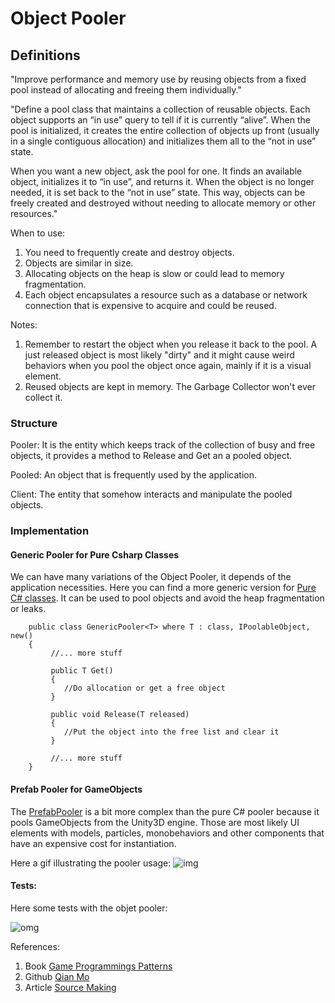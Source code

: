 
# Object Pooler

## Definitions

"Improve performance and memory use by reusing objects from a fixed pool instead of allocating and freeing them individually."

"Define a pool class that maintains a collection of reusable objects. Each object supports an “in use” query to tell if it is currently “alive”. When the pool is initialized, it creates the entire collection of objects up front (usually in a single contiguous allocation) and initializes them all to the “not in use” state.

When you want a new object, ask the pool for one. It finds an available object, initializes it to “in use”, and returns it. When the object is no longer needed, it is set back to the “not in use” state. This way, objects can be freely created and destroyed without needing to allocate memory or other resources." 

When to use: 
1. You need to frequently create and destroy objects.
2. Objects are similar in size.
3. Allocating objects on the heap is slow or could lead to memory fragmentation.
4. Each object encapsulates a resource such as a database or network connection that is expensive to acquire and could be reused.

Notes: 
1. Remember to restart the object when you release it back to the pool. A just released object is most likely "dirty" and it might cause weird behaviors when you pool the object once again, mainly if it is a visual element.
2. Reused objects are kept in memory. The Garbage Collector won't ever collect it.

### Structure

Pooler: It is the entity which keeps track of the collection of busy and free objects, it provides a method to Release and Get an a pooled object.

Pooled: An object that is frequently used by the application. 

Client: The entity that somehow interacts and manipulate the pooled objects. 

### Implementation 

#### Generic Pooler for Pure Csharp Classes

We can have many variations of the Object Pooler, it depends of the application necessities. 
Here you can find a more generic version for [Pure C# classes](https://github.com/ycarowr/DesignPatterns/blob/master/Assets/GameProgramming/ObjectPooler/Structure/GenericPooler.cs). It can be used to pool objects and avoid the heap fragmentation or leaks.

```
    public class GenericPooler<T> where T : class, IPoolableObject, new()
    {
         //... more stuff
         
         public T Get()
         {
            //Do allocation or get a free object
         }
         
         public void Release(T released)
         {
            //Put the object into the free list and clear it
         }
         
         //... more stuff
    }

```

#### Prefab Pooler for GameObjects

The [PrefabPooler](https://github.com/ycarowr/DesignPatterns/blob/master/Assets/GameProgramming/ObjectPooler/Structure/PrefabPooler.cs) is a bit more complex than the pure C# pooler because it pools GameObjects from the Unity3D engine. Those are most likely UI elements with models, particles, monobehaviors and other components that have an expensive cost for instantiation.

Here a gif illustrating the pooler usage:
![img](https://github.com/ycarowr/DesignPatterns/blob/master/Assets/GameProgramming/ObjectPooler/Structure/Tests/Images/prefab.gif)

#### Tests:

Here some tests with the objet pooler: 

![omg](https://github.com/ycarowr/DesignPatterns/blob/master/Assets/GameProgramming/ObjectPooler/Structure/Tests/Images/tdd%20generic%20pooler.GIF)



References:
1. Book [Game Programmings Patterns](https://gameprogrammingpatterns.com/object-pool.html)
2. Github [Qian Mo](https://github.com/QianMo/Unity-Design-Pattern/tree/master/Assets/Game%20Programming%20Patterns/Object%20Pool%20Pattern)
3. Article [Source Making](https://sourcemaking.com/design_patterns/object_pool)
